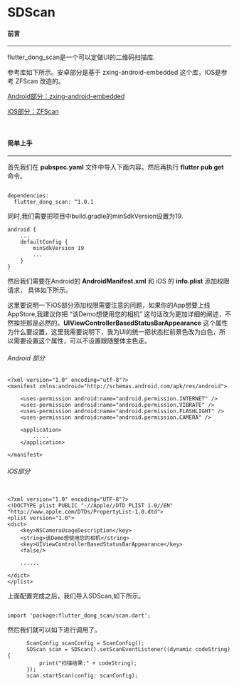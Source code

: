 # SDScan

#### 前言
***

flutter_dong_scan是一个可以定做UI的二维码扫描库.

参考库如下所示。安卓部分是基于 zxing-android-embedded 这个库，iOS是参考 ZFScan 改造的。

[Android部分：zxing-android-embedded](https://github.com/journeyapps/zxing-android-embedded)

[iOS部分：ZFScan](https://github.com/Zirkfied/ZFScan)


<br>

#### 简单上手
***

首先我们在 **pubspec.yaml** 文件中导入下面内容。然后再执行 **flutter pub get** 命令。

```

dependencies:
  flutter_dong_scan: ^1.0.1

```

同时,我们需要把项目中build.gradle的minSdkVersion设置为19.

```
android {
    ...
    defaultConfig {
        minSdkVersion 19
        ...
    }
}
```

然后我们需要在Android的 **AndroidManifest.xml** 和 iOS 的 **info.plist** 添加权限请求， 具体如下所示。

这里要说明一下iOS部分添加权限需要注意的问题，如果你的App想要上线AppStore,我建议你把 “该Demo想使用您的相机” 这句话改为更加详细的阐述，不然挨拒那是必然的。**UIViewControllerBasedStatusBarAppearance** 这个属性为什么要设置，这里我需要说明下，我为UI的统一把状态栏前景色改为白色，所以需要设置这个属性，可以不设置跟随整体主色走。

###### Android 部分

```
<?xml version="1.0" encoding="utf-8"?>
<manifest xmlns:android="http://schemas.android.com/apk/res/android">

    <uses-permission android:name="android.permission.INTERNET" />
    <uses-permission android:name="android.permission.VIBRATE" />
    <uses-permission android:name="android.permission.FLASHLIGHT" />
    <uses-permission android:name="android.permission.CAMERA" />

    <application>
        .....
    </application>

</manifest>
```

###### iOS部分

```

<?xml version="1.0" encoding="UTF-8"?>
<!DOCTYPE plist PUBLIC "-//Apple//DTD PLIST 1.0//EN" "http://www.apple.com/DTDs/PropertyList-1.0.dtd">
<plist version="1.0">
<dict>
	<key>NSCameraUsageDescription</key>
	<string>该Demo想使用您的相机</string>
	<key>UIViewControllerBasedStatusBarAppearance</key>
	<false/>

    ......

</dict>
</plist>

```

上面配置完成之后，我们导入SDScan,如下所示。

```

import 'package:flutter_dong_scan/scan.dart';

```

然后我们就可以如下进行调用了。

```
      ScanConfig scanConfig = ScanConfig();
      SDScan scan = SDScan().setScanEventListener((dynamic codeString){
          print("扫描结果:" + codeString);
      });
      scan.startScan(config: scanConfig);
```